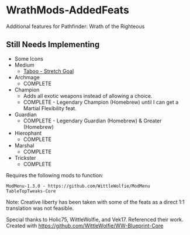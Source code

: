 # WrathMods-AddedFeats
Additional features for Pathfinder: Wrath of the Righteous

## Still Needs Implementing
* Some Icons
* Medium
	* [Taboo - Stretch Goal](https://www.d20pfsrd.com/alternative-rule-systems/occult-adventures/occult-classes/Medium/#TOC-Taboo-Ex-)
* Archmage
	* COMPLETE
* Champion
	* Adds all exotic weapons instead of allowing a choice.
	* COMPLETE - Legendary Champion (Homebrew) until I can get a Martial Flexibility feat.
* Guardian
	* COMPLETE - Legendary Guardian (Homebrew) & Greater (Homebrew)
* Hierophant
	* COMPLETE
* Marshal
	* COMPLETE
* Trickster
	* COMPLETE

Requires the following mods to function:
```
ModMenu-1.3.0 - https://github.com/WittleWolfie/ModMenu
TableTopTweaks-Core
```


Note: Creative liberty has been taken with some of the feats as a direct 1:1 translation was not feasible.

Special thanks to Holic75, WittleWolfie, and Vek17. Referenced their work.
Created with https://github.com/WittleWolfie/WW-Blueprint-Core